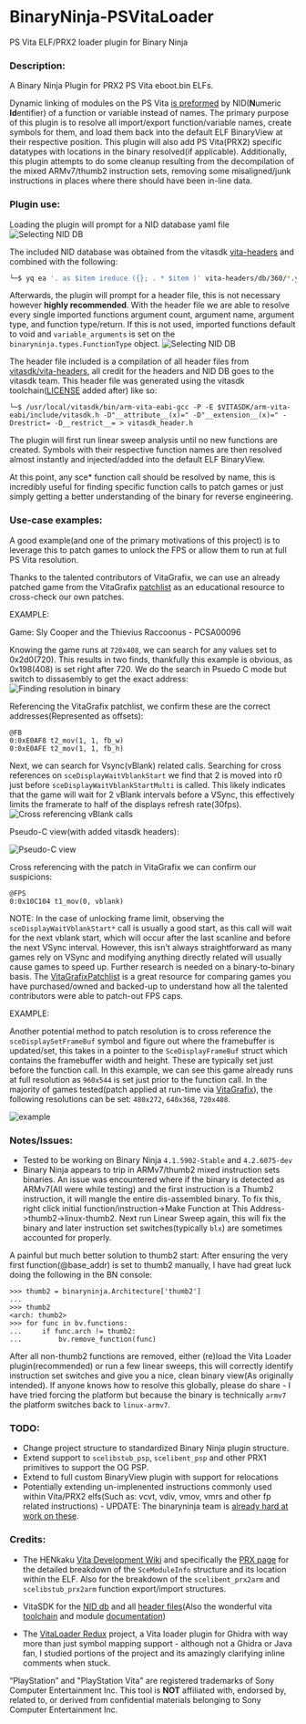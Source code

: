 # BinaryNinja-PSVitaLoader
PS Vita ELF/PRX2 loader plugin for Binary Ninja


### Description:
A Binary Ninja Plugin for PRX2 PS Vita eboot.bin ELFs. 

Dynamic linking of modules on the PS Vita [is preformed](https://wiki.henkaku.xyz/vita/NID#Usage) by NID(**N**umeric **Id**entifier) of a function or variable instead of names. The primary purpose of this plugin is to resolve all import/export function/variable names, create symbols for them, and load them back into the default ELF BinaryView at their respective position. This plugin will also add PS Vita(PRX2) specific datatypes with locations in the binary resolved(if applicable). Additionally, this plugin attempts to do some cleanup resulting from the decompilation of the mixed ARMv7/thumb2 instruction sets, removing some misaligned/junk instructions in places where there should have been in-line data. 

### Plugin use:
Loading the plugin will prompt for a NID database yaml file
![Selecting NID DB](/images/nid-db-select.png)

The included NID database was obtained from the vitasdk [vita-headers](https://github.com/vitasdk/vita-headers) and combined with the following:
```bash
└─$ yq ea '. as $item ireduce ({}; . * $item )' vita-headers/db/360/*.yml > merged-vita-headers-db.yml
```

Afterwards, the plugin will prompt for a header file, this is not necessary however **highly recommended**. With the header file we are able to resolve every single imported functions argument count, argument name, argument type, and function type/return. If this is not used, imported functions default to void and `variable_arguments` is set on the `binaryninja.types.FunctionType` object.
![Selecting NID DB](/images/header-select.png)


The header file included is a compilation of all header files from [vitasdk/vita-headers](https://github.com/vitasdk/vita-headers/), all credit for the headers and NID DB goes to the vitasdk team. This header file was generated using the vitasdk toolchain([LICENSE](https://github.com/vitasdk/vita-headers/blob/master/LICENSE.md) added after) like so:
```
└─$ /usr/local/vitasdk/bin/arm-vita-eabi-gcc -P -E $VITASDK/arm-vita-eabi/include/vitasdk.h -D"__attribute__(x)=" -D"__extension__(x)=" -Drestrict= -D__restrict__= > vitasdk_header.h
```

The plugin will first run linear sweep analysis until no new functions are created. Symbols with their respective function names are then resolved almost instantly and injected/added into the default ELF BinaryView. 


At this point, any sce* function call should be resolved by name, this is incredibly useful for finding specific function calls to patch games or just simply getting a better understanding of the binary for reverse engineering.

### Use-case examples:
A good example(and one of the primary motivations of this project) is to leverage this to patch games to unlock the FPS or allow them to run at full PS Vita resolution. 

Thanks to the talented contributors of VitaGrafix, we can use an already patched game from the VitaGrafix [patchlist](https://github.com/Electry/VitaGrafixPatchlist/blob/master/patchlist.txt) as an educational resource to cross-check our own patches.

EXAMPLE:


Game: Sly Cooper and the Thievius Raccoonus - PCSA00096

Knowing the game runs at `720x408`, we can search for any values set to 0x2d0(720). This results in two finds, thankfully this example is obvious, as 0x198(408) is set right after 720. We do the search in Psuedo C mode but switch to dissasembly to get the exact address:
![Finding resolution in binary](/images/finding_res.png)


Referencing the VitaGrafix patchlist, we confirm these are the correct addresses(Represented as offsets):
```
@FB
0:0xE0AF8 t2_mov(1, 1, fb_w)
0:0xE0AFE t2_mov(1, 1, fb_h)
```


Next, we can search for Vsync(vBlank) related calls. Searching for cross references on `sceDisplayWaitVblankStart` we find that 2 is moved into r0 just before `sceDisplayWaitVblankStartMulti` is called. This likely indicates that the game will wait for 2 vBlank intervals before a VSync, this effectively limits the framerate to half of the displays refresh rate(30fps).
![Cross referencing vBlank calls](/images/vblank_cross_ref.png)

Pseudo-C view(with added vitasdk headers):

![Pseudo-C view](/images/pseudo_c_view.png)



Cross referencing with the patch in VitaGrafix we can confirm our suspicions:
```
@FPS
0:0x10C104 t1_mov(0, vblank)
```
NOTE: In the case of unlocking frame limit, observing the `sceDisplayWaitVblankStart*` call is usually a good start, as this call will wait for the next vblank start, which will occur after the last scanline and before the next VSync interval. However, this isn't always straightforward as many games rely on VSync and modifying anything directly related will usually cause games to speed up. Further research is needed on a binary-to-binary basis. The [VitaGrafixPatchlist](https://github.com/Electry/VitaGrafixPatchlist/blob/master/patchlist.txt) is a great resource for comparing games you have purchased/owned and backed-up to understand how all the talented contributors were able to patch-out FPS caps. 


EXAMPLE:

Another potential method to patch resolution is to cross reference the `sceDisplaySetFrameBuf` symbol and figure out where the framebuffer is updated/set, this takes in a pointer to the `SceDisplayFrameBuf` struct which contains the framebuffer width and height. These are typically set just before the function call. In this example, we can see this game already runs at full resolution as `960x544` is set just prior to the function call. In the majority of games tested(patch applied at run-time via [VitaGrafix](https://github.com/Electry/VitaGrafix)), the following resolutions can be set: `480x272`, `640x368`, `720x408`. 

![example](/images/example.png)

### Notes/Issues:
- Tested to be working on Binary Ninja `4.1.5902-Stable` and `4.2.6075-dev`
- Binary Ninja appears to trip in ARMv7/thumb2 mixed instruction sets binaries. An issue was encountered where if the binary is detected as ARMv7(All were while testing) and the first instruction is a Thumb2 instruction, it will mangle the entire dis-assembled binary. To fix this, right click initial function/instruction->Make Function at This Address->thumb2->linux-thumb2. Next run Linear Sweep again, this will fix the binary and later instruction set switches(typically `blx`) are sometimes accounted for properly.

A painful but much better solution to thumb2 start: After ensuring the very first function(@base_addr) is set to thumb2 manually, I have had great luck doing the following in the BN console:
```
>>> thumb2 = binaryninja.Architecture['thumb2']
... 
>>> thumb2
<arch: thumb2>
>>> for func in bv.functions:
... 	if func.arch != thumb2:
... 		bv.remove_function(func)
```
After all non-thumb2 functions are removed, either (re)load the Vita Loader plugin(recommended) or run a few linear sweeps, this will correctly identify instruction set switches and give you a nice, clean binary view(As originally intended). If anyone knows how to resolve this globally, please do share - I have tried forcing the platform but because the binary is technically `armv7` the platform switches back to `linux-armv7`.


### TODO:
- Change project structure to standardized Binary Ninja plugin structure.
- Extend support to `scelibstub_psp`, `scelibent_psp` and other PRX1 primitives to support the OG PSP.
- Extend to full custom BinaryView plugin with support for relocations
- Potentially extending un-implenented instructions commonly used within Vita/PRX2 elfs(Such as: vcvt, vdiv, vmov, vmrs and other fp related instructions) - UPDATE: The binaryninja team is [already hard at work on these](https://github.com/Vector35/binaryninja-api/commits/dev/arch/armv7).


### Credits:

- The HENkaku [Vita Development Wiki](https://wiki.henkaku.xyz/vita/Main_Page) and specifically the [PRX page](https://wiki.henkaku.xyz/vita/PRX) for the detailed breakdown of the `SceModuleInfo` structure and its location within the ELF. Also for the breakdown of the `scelibent_prx2arm` and `scelibstub_prx2arm` function export/import structures.

- VitaSDK for the [NID db](https://github.com/vitasdk/vita-headers/tree/master/db) and all [header files](https://github.com/vitasdk/vita-headers/tree/master/include)(Also the wonderful vita [toolchain](https://github.com/vitasdk/vdpm) and module [documentation](https://docs.vitasdk.org/modules.html))

- The [VitaLoader Redux](https://github.com/CreepNT/VitaLoaderRedux) project, a Vita loader plugin for Ghidra with way more than just symbol mapping support - although not a Ghidra or Java fan, I studied portions of the project and its amazingly clarifying inline comments when stuck. 



“PlayStation” and "PlayStation Vita" are registered trademarks of Sony Computer Entertainment Inc. This tool is **NOT** affiliated with, endorsed by, related to, or derived from confidential materials belonging to Sony Computer Entertainment Inc.
